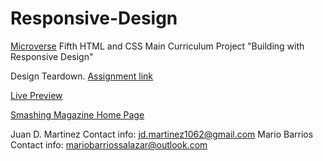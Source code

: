 # Responsive-Design
[Microverse](https://www.microverse.org/) Fifth HTML and CSS Main Curriculum Project "Building with Responsive Design"

Design Teardown. [Assignment link](https://www.theodinproject.com/courses/html5-and-css3/lessons/building-with-responsive-design)


[Live Preview](https://rawcdn.githack.com/jdmartinez1062/Building-with-Responsive-Design/53ee75abd4f7f655a10db10e2065016b8a0ee1b0/index.html#)

[Smashing Magazine Home Page](https://thenextweb.com/)

Juan D. Martinez Contact info: jd.martinez1062@gmail.com
Mario Barrios Contact info: mariobarriossalazar@outlook.com